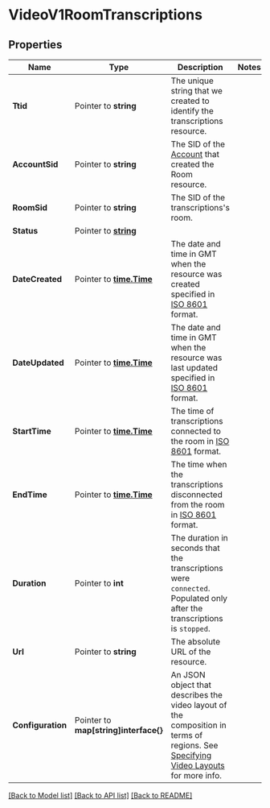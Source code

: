 # VideoV1RoomTranscriptions

## Properties

Name | Type | Description | Notes
------------ | ------------- | ------------- | -------------
**Ttid** | Pointer to **string** | The unique string that we created to identify the transcriptions resource. |
**AccountSid** | Pointer to **string** | The SID of the [Account](https://www.twilio.com/docs/iam/api/account) that created the Room resource. |
**RoomSid** | Pointer to **string** | The SID of the transcriptions's room. |
**Status** | Pointer to [**string**](RoomTranscriptionsEnumStatus.md) |  |
**DateCreated** | Pointer to [**time.Time**](time.Time.md) | The date and time in GMT when the resource was created specified in [ISO 8601](https://en.wikipedia.org/wiki/ISO_8601) format. |
**DateUpdated** | Pointer to [**time.Time**](time.Time.md) | The date and time in GMT when the resource was last updated specified in [ISO 8601](https://en.wikipedia.org/wiki/ISO_8601) format. |
**StartTime** | Pointer to [**time.Time**](time.Time.md) | The time of transcriptions connected to the room in [ISO 8601](https://en.wikipedia.org/wiki/ISO_8601#UTC) format. |
**EndTime** | Pointer to [**time.Time**](time.Time.md) | The time when the transcriptions disconnected from the room in [ISO 8601](https://en.wikipedia.org/wiki/ISO_8601#UTC) format. |
**Duration** | Pointer to **int** | The duration in seconds that the transcriptions were `connected`. Populated only after the transcriptions is `stopped`. |
**Url** | Pointer to **string** | The absolute URL of the resource. |
**Configuration** | Pointer to **map[string]interface{}** | An JSON object that describes the video layout of the composition in terms of regions. See [Specifying Video Layouts](https://www.twilio.com/docs/video/api/compositions-resource#specifying-video-layouts) for more info. |

[[Back to Model list]](../README.md#documentation-for-models) [[Back to API list]](../README.md#documentation-for-api-endpoints) [[Back to README]](../README.md)


